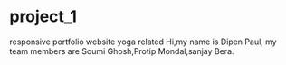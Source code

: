 # project_1
responsive portfolio website yoga related
Hi,my name is Dipen Paul, my team members are Soumi Ghosh,Protip Mondal,sanjay Bera.
